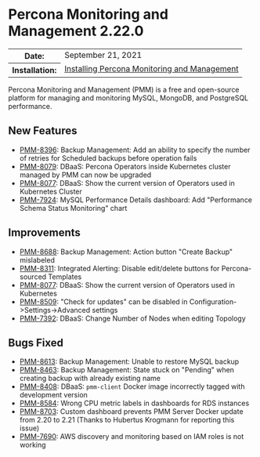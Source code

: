 # Percona Monitoring and Management 2.22.0

<table class="docutils field-list" frame="void" rules="none">
  <colgroup>
    <col class="field-name">
    <col class="field-body">
  </colgroup>
  <tbody valign="top">
    <tr class="field-odd field">
      <th class="field-name">Date:</th>
      <td class="field-body">September 21, 2021</td>
    </tr>
    <tr class="field-even field">
      <th class="field-name">Installation:</th>
      <td class="field-body">
        <a class="reference external" href="https://www.percona.com/software/pmm/quickstart">Installing Percona Monitoring and Management</a></td>
    </tr>
  </tbody>
</table>

Percona Monitoring and Management (PMM) is a free and open-source platform for managing and monitoring MySQL, MongoDB, and PostgreSQL performance.

## New Features

- [PMM-8396](https://jira.percona.com/browse/PMM-8396): Backup Management: Add an ability to specify the number of retries for Scheduled backups before operation fails
- [PMM-8079](https://jira.percona.com/browse/PMM-8079): DBaaS: Percona Operators inside Kubernetes cluster managed by PMM can now be upgraded
- [PMM-8077](https://jira.percona.com/browse/PMM-8077): DBaaS: Show the current version of Operators used in Kubernetes Cluster
- [PMM-7924](https://jira.percona.com/browse/PMM-7924): MySQL Performance Details dashboard: Add "Performance Schema Status Monitoring" chart

## Improvements

- [PMM-8688](https://jira.percona.com/browse/PMM-8688): Backup Management: Action button "Create Backup" mislabeled
- [PMM-8311](https://jira.percona.com/browse/PMM-8311): Integrated Alerting: Disable edit/delete buttons for Percona-sourced Templates
- [PMM-8077](https://jira.percona.com/browse/PMM-8077): DBaaS: Show the current version of Operators used in Kubernetes
- [PMM-8509](https://jira.percona.com/browse/PMM-8509): "Check for updates" can be disabled in Configuration->Settings->Advanced settings
- [PMM-7392](https://jira.percona.com/browse/PMM-7392): DBaaS: Change Number of Nodes when editing Topology

## Bugs Fixed

- [PMM-8613](https://jira.percona.com/browse/PMM-8613): Backup Management: Unable to restore MySQL backup
- [PMM-8463](https://jira.percona.com/browse/PMM-8463): Backup Management: State stuck on "Pending" when creating backup with already existing name
- [PMM-8408](https://jira.percona.com/browse/PMM-8408): DBaaS: `pmm-client` Docker image incorrectly tagged with development version
- [PMM-8584](https://jira.percona.com/browse/PMM-8584): Wrong CPU metric labels in dashboards for RDS instances
- [PMM-8703](https://jira.percona.com/browse/PMM-8703): Custom dashboard prevents PMM Server Docker update from 2.20 to 2.21 (Thanks to Hubertus Krogmann for reporting this issue)
- [PMM-7690](https://jira.percona.com/browse/PMM-7690): AWS discovery and monitoring based on IAM roles is not working

